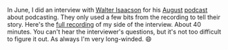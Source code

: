 In June, I did an interview with <a href="https://en.wikipedia.org/wiki/Walter_Isaacson">Walter Isaacson</a> for his <a href="http://scripting.com/2020/08/26.html#a193208">August</a> <a href="https://www.stitcher.com/podcast/pacific-content/trailblazers-with-walter-isaacson">podcast</a> about podcasting. They only used a few bits from the recording to tell their story. Here's the <a href="http://scripting.com/2020/06/04/isaacsonAudio.m4a">full recording</a> of my side of the interview. About 40 minutes. You can't hear the interviewer's questions, but it's not too difficult to figure it out. As always I'm very long-winded. :smile:
